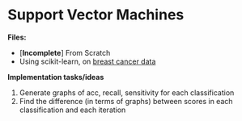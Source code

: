 # Support Vector Machines

**Files:**
- [**Incomplete**] From Scratch
- Using scikit-learn, on [breast cancer data](http://archive.ics.uci.edu/ml/datasets/Breast+Cancer+Wisconsin+%28Original%29)

**Implementation tasks/ideas**

1. Generate graphs of acc, recall, sensitivity for each classification
2. Find the difference (in terms of graphs) between scores in each classification and each iteration